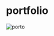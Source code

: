 # portfolio
![porto](https://github.com/user-attachments/assets/d927ec96-b93a-4a20-a735-f41e452545a5)
